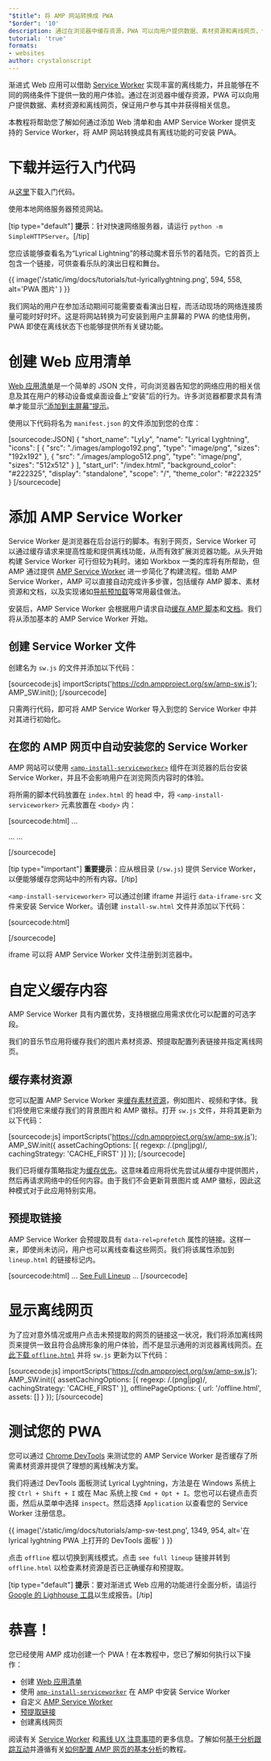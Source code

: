 ```yaml
---
"$title": 将 AMP 网站转换成 PWA
"$order": '10'
description: 通过在浏览器中缓存资源，PWA 可以向用户提供数据、素材资源和离线网页，保证用户参与其中并获得相关信息。
tutorial: 'true'
formats:
- websites
author: crystalonscript
---
```


渐进式 Web 应用可以借助 [Service Worker](https://developer.mozilla.org/en-US/docs/Web/API/Service_Worker_API) 实现丰富的离线能力，并且能够在不同的网络条件下提供一致的用户体验。通过在浏览器中缓存资源，PWA 可以向用户提供数据、素材资源和离线网页，保证用户参与其中并获得相关信息。

本教程将帮助您了解如何通过添加 Web 清单和由 AMP Service Worker 提供支持的 Service Worker，将 AMP 网站转换成具有离线功能的可安装 PWA。

# 下载并运行入门代码

从[这里](/static/files/tutorials/amptopwa.zip)下载入门代码。

使用本地网络服务器预览网站。

[tip type="default"] **提示**：针对快速网络服务器，请运行 `python -m SimpleHTTPServer`。[/tip]

您应该能够查看名为“Lyrical Lightning”的移动魔术音乐节的着陆页。它的首页上包含一个链接，可供查看乐队的演出日程和舞台。

{{ image('/static/img/docs/tutorials/tut-lyricallyghtning.png', 594, 558, alt='PWA 图片' ) }}

我们网站的用户在参加活动期间可能需要查看演出日程，而活动现场的网络连接质量可能时好时坏。这是将网站转换为可安装到用户主屏幕的 PWA 的绝佳用例，PWA 即使在离线状态下也能够提供所有关键功能。

# 创建 Web 应用清单

[Web 应用清单](https://developers.google.com/web/fundamentals/web-app-manifest/)是一个简单的 JSON 文件，可向浏览器告知您的网络应用的相关信息及其在用户的移动设备或桌面设备上“安装”后的行为。许多浏览器都要求具有清单才能显示[“添加到主屏幕”提示](https://developers.google.com/web/fundamentals/app-install-banners/)。

使用以下代码将名为 `manifest.json` 的文件添加到您的仓库：

[sourcecode:JSON]
{
"short_name": "LyLy",
"name": "Lyrical Lyghtning",
"icons": [
{
"src": "./images/amplogo192.png",
"type": "image/png",
"sizes": "192x192"
},
{
"src": "./images/amplogo512.png",
"type": "image/png",
"sizes": "512x512"
}
],
"start_url": "/index.html",
"background_color": "#222325",
"display": "standalone",
"scope": "/",
"theme_color": "#222325"
}
[/sourcecode]

# 添加 AMP Service Worker

Service Worker 是浏览器在后台运行的脚本。有别于网页，Service Worker 可以通过缓存请求来提高性能和提供离线功能，从而有效扩展浏览器功能。从头开始构建 Service Worker 可行但较为耗时。诸如 Workbox 一类的库将有所帮助，但 AMP 通过提供 [AMP Service Worker](https://github.com/ampproject/amp-sw) 进一步简化了构建流程。借助 AMP Service Worker，AMP 可以直接自动完成许多步骤，包括缓存 AMP 脚本、素材资源和文档，以及实现诸如[导航预加载](https://developers.google.com/web/updates/2017/02/navigation-preload)等常用最佳做法。

安装后，AMP Service Worker 会根据用户请求自动[缓存 AMP 脚本](https://github.com/ampproject/amp-sw/tree/master/src/modules/amp-caching)和[文档](https://github.com/ampproject/amp-sw/tree/master/src/modules/document-caching)。我们将从添加基本的 AMP Service Worker 开始。

## 创建 Service Worker 文件

创建名为 `sw.js` 的文件并添加以下代码：

[sourcecode:js]
importScripts('https://cdn.ampproject.org/sw/amp-sw.js');
AMP_SW.init();
[/sourcecode]

只需两行代码，即可将 AMP Service Worker 导入到您的 Service Worker 中并对其进行初始化。

## 在您的 AMP 网页中自动安装您的 Service Worker

AMP 网站可以使用 [`<amp-install-serviceworker>`](../../../documentation/components/reference/amp-install-serviceworker.md) 组件在浏览器的后台安装 Service Worker，并且不会影响用户在浏览网页内容时的体验。

将所需的脚本代码放置在 `index.html` 的 head 中，将 `<amp-install-serviceworker>` 元素放置在 `<body>` 内：

[sourcecode:html]
…

<script async custom-element="amp-install-serviceworker" src="https://cdn.ampproject.org/v0/amp-install-serviceworker-0.1.js"></script>

…
...
<amp-install-serviceworker src="/sw.js"
           data-iframe-src="install-sw.html"
           layout="nodisplay">
</amp-install-serviceworker>

</body>
[/sourcecode]

[tip type="important"] **重要提示**：应从根目录 (`/sw.js`) 提供 Service Worker，以便能够缓存您网站中的所有内容。[/tip]

`<amp-install-serviceworker>` 可以通过创建 iframe 并运行 `data-iframe-src` 文件来安装 Service Worker。请创建 `install-sw.html` 文件并添加以下代码：

[sourcecode:html]

<!doctype html>
<title>installing service worker</title>
<script type='text/javascript'>
 if('serviceWorker' in navigator) {
   navigator.serviceWorker.register('./sw.js');
 };
</script>
[/sourcecode]

iframe 可以将 AMP Service Worker 文件注册到浏览器中。

# 自定义缓存内容

AMP Service Worker 具有内置优势，支持根据应用需求优化可以配置的可选字段。

我们的音乐节应用将缓存我们的图片素材资源、预提取配置列表链接并指定离线网页。

## 缓存素材资源

您可以配置 AMP Service Worker 来[缓存素材资源](https://github.com/ampproject/amp-sw/tree/master/src/modules/asset-caching)，例如图片、视频和字体。我们将使用它来缓存我们的背景图片和 AMP 徽标。打开 `sw.js` 文件，并将其更新为以下代码：

[sourcecode:js]
importScripts('https://cdn.ampproject.org/sw/amp-sw.js');
AMP_SW.init({
assetCachingOptions: [{
regexp: /\.(png|jpg)/,
cachingStrategy: 'CACHE_FIRST'
}]
});
[/sourcecode]

我们已将缓存策略指定为[缓存优先](https://developers.google.com/web/fundamentals/instant-and-offline/offline-cookbook/#cache-falling-back-to-network)。这意味着应用将优先尝试从缓存中提供图片，然后再请求网络中的任何内容。由于我们不会更新背景图片或 AMP 徽标，因此这种模式对于此应用特别实用。

## 预提取链接

AMP Service Worker 会预提取具有 `data-rel=prefetch` 属性的链接。这样一来，即使尚未访问，用户也可以离线查看这些网页。我们将该属性添加到 `lineup.html` 的链接标记内。

[sourcecode:html]
...
<a href="/lineup.html" data-rel="prefetch">See Full Lineup</a>
...
[/sourcecode]

# 显示离线网页

为了应对意外情况或用户点击未预提取的网页的链接这一状况，我们将添加离线网页来提供一致且符合品牌形象的用户体验，而不是显示通用的浏览器离线网页。[在此下载 `offline.html`](/static/files/tutorials/offline.zip) 并将 `sw.js` 更新为以下代码：

[sourcecode:js]
importScripts('https://cdn.ampproject.org/sw/amp-sw.js');
AMP_SW.init({
assetCachingOptions: [{
regexp: /\.(png|jpg)/,
cachingStrategy: 'CACHE_FIRST'
}],
offlinePageOptions: {
url: '/offline.html',
assets: []
}
});
[/sourcecode]

# 测试您的 PWA

您可以通过 [Chrome DevTools](https://developers.google.com/web/tools/chrome-devtools/progressive-web-apps) 来测试您的 AMP Service Worker 是否缓存了所需素材资源并提供了理想的离线解决方案。

我们将通过 DevTools 面板测试 Lyrical Lyghtning，方法是在 Windows 系统上按 `Ctrl + Shift + I` 或在 Mac 系统上按 `Cmd + Opt + I`。您也可以右键点击页面，然后从菜单中选择 `inspect`。然后选择 `Application` 以查看您的 Service Worker 注册信息。

{{ image('/static/img/docs/tutorials/amp-sw-test.png', 1349, 954, alt='在 lyrical lyghtning PWA 上打开的 DevTools 面板' ) }}

点击 `offline` 框以切换到离线模式。点击 `see full lineup` 链接并转到 `offline.html` 以检查素材资源是否已正确缓存和预提取。

[tip type="default"] **提示**：要对渐进式 Web 应用的功能进行全面分析，请运行 [Google 的 Lighhouse 工具](https://developers.google.com/web/ilt/pwa/lighthouse-pwa-analysis-tool)以生成报告。[/tip]

# 恭喜！

您已经使用 AMP 成功创建一个 PWA！在本教程中，您已了解如何执行以下操作：

- 创建 [Web 应用清单](https://developers.google.com/web/fundamentals/web-app-manifest/)
- 使用 [`amp-install-serviceworker`](../../../documentation/components/reference/amp-install-serviceworker.md) 在 AMP 中安装 Service Worker
- 自定义 [AMP Service Worker ](https://amp.dev/documentation/guides-and-tutorials/optimize-and-measure/amp-as-pwa.html)
- [预提取链接](https://developer.mozilla.org/en-US/docs/Web/HTTP/Link_prefetching_FAQ)
- 创建离线网页

阅读有关 [Service Worker](https://amp.dev/documentation/guides-and-tutorials/optimize-and-measure/amp-as-pwa.html) 和[离线 UX 注意事项](https://developers.google.com/web/fundamentals/instant-and-offline/offline-ux)的更多信息。了解如何[基于分析跟踪互动](https://amp.dev/documentation/guides-and-tutorials/optimize-measure/configure-analytics/index.html)并遵循有关[如何配置 AMP 网页的基本分析](https://amp.dev/documentation/guides-and-tutorials/optimize-and-measure/tracking-engagement.html)的教程。
